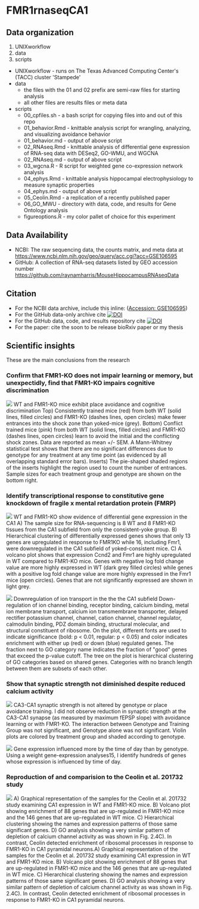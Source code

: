 # FMR1rnaseqCA1

## Data organization

1. UNIXworkflow 
1. data
1. scripts

- UNIXworkflow - runs on The Texas Advanced Computing Center's (TACC) cluster 'Stampede'
- data
	- the files with the 01 and 02 prefix are semi-raw files for starting analysis
	- all other files are results files or meta data
- scripts
	- 00_cpfiles.sh	- a bash script for copying files into and out of this repo
	- 01_behavior.Rmd - knittable analysis script for wrangling, analyzing, and visualizing avoidance behavior 
	- 01_behavior.md - output of above script
	- 02_RNAseq.Rmd	- knittable analysis of differential gene expression of RNA-seq data with DESeq2, GO-WMU, and WGCNA
	- 02_RNAseq.md	- output of above script
	- 03_wgcna.R	- R script for weighted gene co-expression network analysis
	- 04_ephys.Rmd	- knittable analysis hippocampal electrophysiology to measure synaptic properties
	- 04_ephys.md - output of above script
	- 05_Ceolin.Rmd - a replication of a recently published paper
	- 06_GO_MWU	- directory with data, code, and results for Gene Ontology analysis
	- figureoptions.R - my color pallet of choice for this experiment

## Data Availability

- NCBI: The raw sequencing data, the counts matrix, and meta data at https://www.ncbi.nlm.nih.gov/geo/query/acc.cgi?acc=GSE106595
- GitHub: A collection of RNA-seq datasets listed by GEO accession number https://github.com/raynamharris/MouseHippocampusRNAseqData

## Citation 

- For the NCBI data archive, include this inline: ([Accession: GSE106595](https://www.ncbi.nlm.nih.gov/geo/query/acc.cgi?acc=GSE106595))
- For the GitHub data-only archive cite [![DOI](https://zenodo.org/badge/94957366.svg)](https://zenodo.org/badge/latestdoi/94957366)
- For the GitHub data, code, and results repository cite [![DOI](https://zenodo.org/badge/101933073.svg)](https://zenodo.org/badge/latestdoi/101933073)
- For the paper: cite the soon to be release bioRxiv paper or my thesis

## Scientific insights

These are the main conclusions from the research

### Confirm that FMR1-KO does not impair learning or memory, but unexpectidly, find that FMR1-KO impairs cognitive discrimination

![](./figures/fig1-02.png)
WT and FMR1-KO mice exhibit place avoidance and cognitive discrimination
Top) Consistently trained mice (red) from both WT (solid lines, filled circles) and FMR1-KO (dashes lines, open circles) make fewer entrances into the shock zone than yoked-mice (grey). Bottom) Conflict trained mice (pink) from both WT (solid lines, filled circles) and FMR1-KO (dashes lines, open circles) learn to avoid the initial and the conflicting shock zones. Data are reported as mean +/- SEM. A Mann-Whitney statistical test shows that there are no significant differences due to genotype for any treatment at any time point (as evidenced by all overlapping standard error bars). Inserts) The pie-shaped shaded regions of the inserts highlight the region used to count the number of entrances. Sample sizes for each treatment group and genotype are shown on the bottom right.

### Identify transcriptional response to constitutive gene knockdown of fragile x mental retardation protein (FMRP)

![](./figures/fig1-03.png)
WT and FMR1-KO show evidence of differential gene expression in the CA1
A)  The sample size for RNA-sequencing is 8 WT and 8 FMR1-KO tissues from the CA1 subfield from only the consistent-yoke group. B) Hierarchical clustering of differentially expressed genes shows that only 13 genes are upregulated in response to FMR1KO while 16, including Fmr1, were downregulated in the CA1 subfield of yoked-consistent mice. C) A volcano plot shows that expression Ccnd2 and Fmr1 are highly upregulated in WT compared to FMR1-KO mice. Genes with negative log fold change value are more highly expressed in WT (dark grey filled circles) while genes with a positive log fold change value are more highly expressed in the Fmr1 mice (open circles). Genes that are not significantly expressed are shown in light grey.

![](./figures/fig2-01.png)
Downregulation of ion transport in the the the CA1 subfield 
Down-regulation of ion channel binding, receptor binding, calcium binding, metal ion membrane transport, calcium ion transmembrane transporter, delayed rectifier potassium channel, channel, cation channel, channel regulator, calmodulin binding, PDZ domain binding, structural molecular, and structural constituent of ribosome. On the plot, different fonts are used to indicate significance (bold: p < 0.01, regular: p < 0.05) and color indicates enrichment with either up (red) or down (blue) regulated genes. The fraction next to GO category name indicates the fraction of "good" genes that exceed the p-value cutoff. The tree on the plot is hierarchical clustering of GO categories based on shared genes. Categories with no branch length between them are subsets of each other.

### Show that synaptic strength not diminished despite reduced calcium activity 

![](./figures/ephys3.png)
CA3-CA1 synaptic strength is not altered by genotype or place avoidance training.
I did not observe reduction in synaptic strength at the CA3-CA1 synapse (as measured by maximum fEPSP slope) with avoidance learning or with FMR1-KO. The interaction between Genotype and Training Group was not significant, and Genotype alone was not significant. Violin plots are colored by treatment group and shaded according to genotype.  

![](./figures/fig2-02.png)
Gene expression influenced more by the time of day than by genotype.
Using a weight gene-expression analyses15, I identify hundreds of genes whose expression is influenced by time of day. 

### Reproduction of and comparision to the Ceolin et al. 201732 study

![](./figures/fig3-01.png)
A) Graphical representation of the samples for the Ceolin et al. 201732 study examining CA1 expression in WT and FMR1-KO mice. B)  Volcano plot showing enrichment of 88 genes that are up-regulated in FMR1-KO mice and the 146 genes that are up-regulated in WT mice. C) Hierarchical clustering showing the names and expression patterns of those same significant genes. D) GO analysis showing a very similar pattern of depletion of calcium channel activity as was shown in Fig. 2.4C). In contrast, Ceolin detected enrichment of ribosomal processes in response to FMR1-KO in CA1 pyramidal neurons.A) Graphical representation of the samples for the Ceolin et al. 201732 study examining CA1 expression in WT and FMR1-KO mice. B)  Volcano plot showing enrichment of 88 genes that are up-regulated in FMR1-KO mice and the 146 genes that are up-regulated in WT mice. C) Hierarchical clustering showing the names and expression patterns of those same significant genes. D) GO analysis showing a very similar pattern of depletion of calcium channel activity as was shown in Fig. 2.4C). In contrast, Ceolin detected enrichment of ribosomal processes in response to FMR1-KO in CA1 pyramidal neurons.


